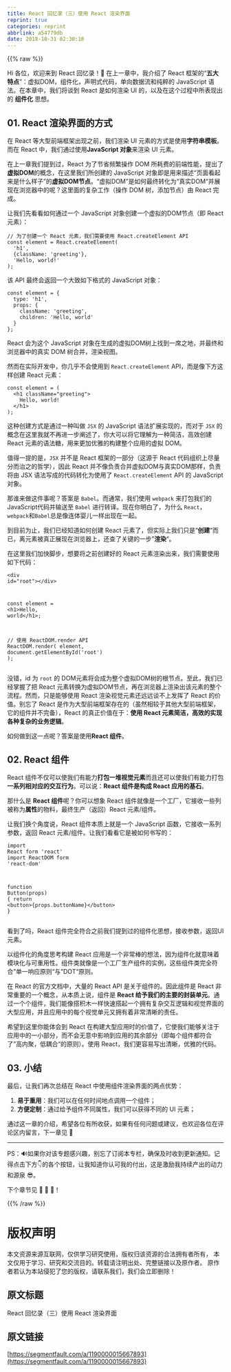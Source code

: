 ```yaml
---
title: React 回忆录（三）使用 React 渲染界面
reprint: true
categories: reprint
abbrlink: a54779db
date: 2018-10-31 02:30:10
---
```


{{% raw %}}
<p>Hi &#x5404;&#x4F4D;&#xFF0C;&#x6B22;&#x8FCE;&#x6765;&#x5230; React &#x56DE;&#x5FC6;&#x5F55;&#xFF01;&#x1F44B; &#x5728;&#x4E0A;&#x4E00;&#x7AE0;&#x4E2D;&#xFF0C;&#x6211;&#x4ECB;&#x7ECD;&#x4E86; React &#x6846;&#x67B6;&#x7684;&#x201C;<strong>&#x4E94;&#x5927;&#x7279;&#x70B9;</strong>&#x201D;&#xFF1A;&#x865A;&#x62DF;DOM&#xFF0C;&#x7EC4;&#x4EF6;&#x5316;&#xFF0C;&#x58F0;&#x660E;&#x5F0F;&#x4EE3;&#x7801;&#xFF0C;&#x5355;&#x5411;&#x6570;&#x636E;&#x6D41;&#x548C;&#x7EAF;&#x7CB9;&#x7684; JavaScript &#x8BED;&#x6CD5;&#x3002;&#x5728;&#x672C;&#x7AE0;&#x4E2D;&#xFF0C;&#x6211;&#x4EEC;&#x5C06;&#x8C08;&#x5230; React &#x662F;&#x5982;&#x4F55;&#x6E32;&#x67D3; UI &#x7684;&#xFF0C;&#x4EE5;&#x53CA;&#x5728;&#x8FD9;&#x4E2A;&#x8FC7;&#x7A0B;&#x4E2D;&#x6240;&#x8868;&#x73B0;&#x51FA;&#x7684; <strong>&#x7EC4;&#x4EF6;&#x5316;</strong> &#x601D;&#x60F3;&#x3002;</p><h2 id="articleHeader0">01. React &#x6E32;&#x67D3;&#x754C;&#x9762;&#x7684;&#x65B9;&#x5F0F;</h2><p>&#x5728; React &#x7B49;&#x5927;&#x578B;&#x524D;&#x7AEF;&#x6846;&#x67B6;&#x51FA;&#x73B0;&#x4E4B;&#x524D;&#xFF0C;&#x6211;&#x4EEC;&#x6E32;&#x67D3; UI &#x5143;&#x7D20;&#x7684;&#x65B9;&#x5F0F;&#x662F;&#x4F7F;&#x7528;<strong>&#x5B57;&#x7B26;&#x4E32;&#x6A21;&#x677F;</strong>&#x3002;&#x800C;&#x5728; React &#x4E2D;&#xFF0C;&#x6211;&#x4EEC;&#x901A;&#x8FC7;&#x4F7F;&#x7528;<strong>JavaScript &#x5BF9;&#x8C61;</strong>&#x6765;&#x6E32;&#x67D3; UI &#x5143;&#x7D20;&#x3002;</p><p>&#x5728;&#x4E0A;&#x4E00;&#x7AE0;&#x6211;&#x4EEC;&#x63D0;&#x5230;&#x8FC7;&#xFF0C;React &#x4E3A;&#x4E86;&#x8282;&#x7701;&#x9891;&#x7E41;&#x64CD;&#x4F5C; DOM &#x6240;&#x8017;&#x8D39;&#x7684;&#x524D;&#x7AEF;&#x6027;&#x80FD;&#xFF0C;&#x63D0;&#x51FA;&#x4E86;<strong>&#x865A;&#x62DF;DOM</strong>&#x7684;&#x6982;&#x5FF5;&#xFF0C;&#x5728;&#x8FD9;&#x91CC;&#x6211;&#x4EEC;&#x6240;&#x521B;&#x5EFA;&#x7684; JavaScript &#x5BF9;&#x8C61;&#x5373;&#x662F;&#x7528;&#x6765;&#x63CF;&#x8FF0;&#x201C;&#x9875;&#x9762;&#x770B;&#x8D77;&#x6765;&#x662F;&#x4EC0;&#x4E48;&#x6837;&#x5B50;&#x201D;&#x7684;<strong>&#x865A;&#x62DF;DOM&#x8282;&#x70B9;</strong>&#x3002;&#x201C;&#x865A;&#x62DF;DOM&#x201D;&#x662F;&#x5982;&#x4F55;&#x6700;&#x7EC8;&#x8F6C;&#x5316;&#x4E3A;&#x201C;&#x771F;&#x5B9E;DOM&#x201C;&#x5E76;&#x5C55;&#x73B0;&#x5728;&#x6D4F;&#x89C8;&#x5668;&#x4E2D;&#x7684;&#x5462;&#xFF1F;&#x8FD9;&#x91CC;&#x9762;&#x7684;&#x590D;&#x6742;&#x5DE5;&#x4F5C;&#xFF08;&#x64CD;&#x4F5C; DOM &#x6811;&#xFF0C;&#x6DFB;&#x52A0;&#x8282;&#x70B9;&#xFF09;&#x7531; React &#x5B8C;&#x6210;&#x3002;</p><p>&#x8BA9;&#x6211;&#x4EEC;&#x5148;&#x770B;&#x770B;&#x5982;&#x4F55;&#x901A;&#x8FC7;&#x4E00;&#x4E2A; JavaScript &#x5BF9;&#x8C61;&#x521B;&#x5EFA;&#x4E00;&#x4E2A;&#x865A;&#x62DF;&#x7684;DOM&#x8282;&#x70B9;&#xFF08;&#x5373; React &#x5143;&#x7D20;&#xFF09;&#xFF1A;</p><div class="widget-codetool" style="display:none"><div class="widget-codetool--inner"><span class="selectCode code-tool" data-toggle="tooltip" data-placement="top" title="" data-original-title="&#x5168;&#x9009;"></span> <span type="button" class="copyCode code-tool" data-toggle="tooltip" data-placement="top" data-clipboard-text="// &#x4E3A;&#x4E86;&#x521B;&#x5EFA;&#x4E00;&#x4E2A; React &#x5143;&#x7D20;&#xFF0C;&#x6211;&#x4EEC;&#x9700;&#x8981;&#x4F7F;&#x7528; React.createElement API
const element = React.createElement(
  &apos;h1&apos;,
  {className: &apos;greeting&apos;},
  &apos;Hello, world!&apos;
);" title="" data-original-title="&#x590D;&#x5236;"></span> <span type="button" class="saveToNote code-tool" data-toggle="tooltip" data-placement="top" title="" data-original-title="&#x653E;&#x8FDB;&#x7B14;&#x8BB0;"></span></div></div><pre class="hljs actionscript"><code><span class="hljs-comment">// &#x4E3A;&#x4E86;&#x521B;&#x5EFA;&#x4E00;&#x4E2A; React &#x5143;&#x7D20;&#xFF0C;&#x6211;&#x4EEC;&#x9700;&#x8981;&#x4F7F;&#x7528; React.createElement API</span>
<span class="hljs-keyword">const</span> element = React.createElement(
  <span class="hljs-string">&apos;h1&apos;</span>,
  {className: <span class="hljs-string">&apos;greeting&apos;</span>},
  <span class="hljs-string">&apos;Hello, world!&apos;</span>
);</code></pre><p>&#x8BE5; API &#x6700;&#x7EC8;&#x4F1A;&#x8FD4;&#x56DE;&#x4E00;&#x4E2A;&#x5927;&#x81F4;&#x5982;&#x4E0B;&#x683C;&#x5F0F;&#x7684; JavaScript &#x5BF9;&#x8C61;&#xFF1A;</p><div class="widget-codetool" style="display:none"><div class="widget-codetool--inner"><span class="selectCode code-tool" data-toggle="tooltip" data-placement="top" title="" data-original-title="&#x5168;&#x9009;"></span> <span type="button" class="copyCode code-tool" data-toggle="tooltip" data-placement="top" data-clipboard-text="const element = {
  type: &apos;h1&apos;,
  props: {
    className: &apos;greeting&apos;,
    children: &apos;Hello, world&apos;
  }
};" title="" data-original-title="&#x590D;&#x5236;"></span> <span type="button" class="saveToNote code-tool" data-toggle="tooltip" data-placement="top" title="" data-original-title="&#x653E;&#x8FDB;&#x7B14;&#x8BB0;"></span></div></div><pre class="hljs xquery"><code>const <span class="hljs-literal">element</span> = {
  type: <span class="hljs-string">&apos;h1&apos;</span>,
  props: {
    className: <span class="hljs-string">&apos;greeting&apos;</span>,
    children: <span class="hljs-string">&apos;Hello, world&apos;</span>
  }
};</code></pre><p>React &#x4F1A;&#x4E3A;&#x8FD9;&#x4E2A; JavaScript &#x5BF9;&#x8C61;&#x5728;&#x751F;&#x6210;&#x7684;&#x865A;&#x62DF;DOM&#x6811;&#x4E0A;&#x627E;&#x5230;&#x4E00;&#x5E2D;&#x4E4B;&#x5730;&#xFF0C;&#x5E76;&#x6700;&#x7EC8;&#x548C;&#x6D4F;&#x89C8;&#x5668;&#x4E2D;&#x7684;&#x771F;&#x5B9E; DOM &#x6811;&#x5408;&#x5E76;&#xFF0C;&#x6E32;&#x67D3;&#x89C6;&#x56FE;&#x3002;</p><p>&#x7136;&#x800C;&#x5728;&#x5B9E;&#x9645;&#x5F00;&#x53D1;&#x4E2D;&#xFF0C;&#x4F60;&#x51E0;&#x4E4E;&#x4E0D;&#x4F1A;&#x4F7F;&#x7528;&#x5230; <code>React.createElement</code> API&#xFF0C;&#x800C;&#x662F;&#x50CF;&#x4E0B;&#x65B9;&#x8FD9;&#x6837;&#x521B;&#x5EFA; React &#x5143;&#x7D20;&#xFF1A;</p><div class="widget-codetool" style="display:none"><div class="widget-codetool--inner"><span class="selectCode code-tool" data-toggle="tooltip" data-placement="top" title="" data-original-title="&#x5168;&#x9009;"></span> <span type="button" class="copyCode code-tool" data-toggle="tooltip" data-placement="top" data-clipboard-text="const element = (
  &lt;h1 className=&quot;greeting&quot;&gt;
    Hello, world!
  &lt;/h1&gt;
);" title="" data-original-title="&#x590D;&#x5236;"></span> <span type="button" class="saveToNote code-tool" data-toggle="tooltip" data-placement="top" title="" data-original-title="&#x653E;&#x8FDB;&#x7B14;&#x8BB0;"></span></div></div><pre class="hljs javascript"><code><span class="hljs-keyword">const</span> element = (
  <span class="xml"><span class="hljs-tag">&lt;<span class="hljs-name">h1</span> <span class="hljs-attr">className</span>=<span class="hljs-string">&quot;greeting&quot;</span>&gt;</span>
    Hello, world!
  <span class="hljs-tag">&lt;/<span class="hljs-name">h1</span>&gt;</span></span>
);</code></pre><p>&#x8FD9;&#x79CD;&#x521B;&#x5EFA;&#x65B9;&#x5F0F;&#x662F;&#x901A;&#x8FC7;&#x4E00;&#x79CD;&#x53EB;&#x505A; <code>JSX</code> &#x7684; JavaScript &#x8BED;&#x6CD5;&#x6269;&#x5C55;&#x5B9E;&#x73B0;&#x7684;&#xFF0C;&#x800C;&#x5BF9;&#x4E8E; <code>JSX</code> &#x7684;&#x6982;&#x5FF5;&#x5728;&#x8FD9;&#x91CC;&#x6211;&#x5C31;&#x4E0D;&#x518D;&#x8FDB;&#x4E00;&#x6B65;&#x9610;&#x8FF0;&#x4E86;&#xFF0C;&#x4F60;&#x5927;&#x53EF;&#x4EE5;&#x5C06;&#x5B83;&#x7406;&#x89E3;&#x4E3A;&#x4E00;&#x79CD;&#x7B80;&#x6D01;&#xFF0C;&#x9AD8;&#x6548;&#x521B;&#x5EFA; React &#x5143;&#x7D20;&#x7684;&#x8BED;&#x6CD5;&#x7CD6;&#xFF0C;&#x7528;&#x6765;&#x66F4;&#x52A0;&#x4F18;&#x96C5;&#x7684;&#x6784;&#x5EFA;&#x6574;&#x4E2A;&#x5E94;&#x7528;&#x7684;&#x865A;&#x62DF; DOM&#x3002;</p><p>&#x503C;&#x5F97;&#x4E00;&#x63D0;&#x7684;&#x662F;&#xFF0C;<code>JSX</code> &#x5E76;&#x4E0D;&#x662F; React &#x6846;&#x67B6;&#x7684;&#x4E00;&#x90E8;&#x5206;&#xFF08;&#x8FD9;&#x6E90;&#x4E8E; React &#x4EE3;&#x7801;&#x7EC4;&#x7EC7;&#x4E0A;&#x5C3D;&#x91CF;&#x5206;&#x800C;&#x6CBB;&#x4E4B;&#x7684;&#x54F2;&#x5B66;&#xFF09;&#xFF0C;&#x56E0;&#x6B64; React &#x5E76;&#x4E0D;&#x50CF;&#x8D1F;&#x8D23;&#x5408;&#x5E76;&#x865A;&#x62DF;DOM&#x4E0E;&#x771F;&#x5B9E;DOM&#x90A3;&#x6837;&#xFF0C;&#x8D1F;&#x8D23;&#x5C06;&#x7531; JSX &#x8BED;&#x6CD5;&#x5199;&#x6210;&#x7684;&#x4EE3;&#x7801;&#x8F6C;&#x5316;&#x4E3A;&#x4F7F;&#x7528;&#x4E86; <code>React.createElement</code> API &#x7684; JavaScript &#x5BF9;&#x8C61;&#x3002;</p><p>&#x90A3;&#x8C01;&#x6765;&#x505A;&#x8FD9;&#x4EF6;&#x4E8B;&#x5462;&#xFF1F;&#x7B54;&#x6848;&#x662F; <code>Babel</code>&#x3002;&#x800C;&#x901A;&#x5E38;&#xFF0C;&#x6211;&#x4EEC;&#x4F7F;&#x7528; <code>webpack</code> &#x6765;&#x6253;&#x5305;&#x6211;&#x4EEC;&#x7684; JavaScript&#x4EE3;&#x7801;&#x5E76;&#x8F93;&#x9001;&#x81F3; <code>Babel</code> &#x8FDB;&#x884C;&#x8F6C;&#x8BD1;&#x3002;&#x73B0;&#x5728;&#x4F60;&#x660E;&#x767D;&#x4E86;&#xFF0C;&#x4E3A;&#x4EC0;&#x4E48; <code>React</code>&#xFF0C;<code>webpack</code>&#x548C;<code>Babel</code>&#x603B;&#x662F;&#x50CF;&#x8FDE;&#x4F53;&#x5A74;&#x513F;&#x4E00;&#x6837;&#x51FA;&#x73B0;&#x5728;&#x4E00;&#x8D77;&#x3002;</p><p>&#x5230;&#x76EE;&#x524D;&#x4E3A;&#x6B62;&#xFF0C;&#x6211;&#x4EEC;&#x5DF2;&#x7ECF;&#x77E5;&#x9053;&#x5982;&#x4F55;&#x521B;&#x5EFA; React &#x5143;&#x7D20;&#x4E86;&#xFF0C;&#x4F46;&#x5B9E;&#x9645;&#x4E0A;&#x6211;&#x4EEC;&#x53EA;&#x662F;&#x201C;<strong>&#x521B;&#x5EFA;</strong>&#x201C;&#x800C;&#x5DF2;&#xFF0C;&#x79BB;&#x5143;&#x7D20;&#x88AB;&#x771F;&#x6B63;&#x5C55;&#x73B0;&#x5728;&#x6D4F;&#x89C8;&#x5668;&#x4E0A;&#xFF0C;&#x8FD8;&#x67E5;&#x4E86;&#x5173;&#x952E;&#x7684;&#x4E00;&#x6B65;&#x201D;<strong>&#x6E32;&#x67D3;</strong>&#x201C;&#x3002;</p><p>&#x5728;&#x8FD9;&#x91CC;&#x6211;&#x4EEC;&#x52A0;&#x5FEB;&#x811A;&#x6B65;&#xFF0C;&#x60F3;&#x8981;&#x5C06;&#x4E4B;&#x524D;&#x521B;&#x5EFA;&#x597D;&#x7684; React &#x5143;&#x7D20;&#x6E32;&#x67D3;&#x51FA;&#x6765;&#xFF0C;&#x6211;&#x4EEC;&#x9700;&#x8981;&#x4F7F;&#x7528;&#x5982;&#x4E0B;&#x4EE3;&#x7801;&#xFF1A;</p><div class="widget-codetool" style="display:none"><div class="widget-codetool--inner"><span class="selectCode code-tool" data-toggle="tooltip" data-placement="top" title="" data-original-title="&#x5168;&#x9009;"></span> <span type="button" class="copyCode code-tool" data-toggle="tooltip" data-placement="top" data-clipboard-text="&lt;div id=&quot;root&quot;&gt;&lt;/div&gt;

const element = &lt;h1&gt;Hello, world&lt;/h1&gt;;

// &#x4F7F;&#x7528; ReactDOM.render API
ReactDOM.render(
  element,
  document.getElementById(&apos;root&apos;)
);" title="" data-original-title="&#x590D;&#x5236;"></span> <span type="button" class="saveToNote code-tool" data-toggle="tooltip" data-placement="top" title="" data-original-title="&#x653E;&#x8FDB;&#x7B14;&#x8BB0;"></span></div></div><pre class="hljs javascript"><code>&lt;div id=<span class="hljs-string">&quot;root&quot;</span>&gt;<span class="xml"><span class="hljs-tag">&lt;/<span class="hljs-name">div</span>&gt;</span></span>

<span class="hljs-keyword">const</span> element = <span class="xml"><span class="hljs-tag">&lt;<span class="hljs-name">h1</span>&gt;</span>Hello, world<span class="hljs-tag">&lt;/<span class="hljs-name">h1</span>&gt;</span></span>;

<span class="hljs-comment">// &#x4F7F;&#x7528; ReactDOM.render API</span>
ReactDOM.render(
  element,
  <span class="hljs-built_in">document</span>.getElementById(<span class="hljs-string">&apos;root&apos;</span>)
);</code></pre><p>&#x6CA1;&#x9519;&#xFF0C;id &#x4E3A; <code>root</code> &#x7684; DOM&#x5143;&#x7D20;&#x5C06;&#x4F1A;&#x6210;&#x4E3A;&#x6574;&#x4E2A;&#x865A;&#x62DF;DOM&#x6811;&#x7684;&#x6839;&#x8282;&#x70B9;&#x3002;&#x81F3;&#x6B64;&#xFF0C;&#x6211;&#x4EEC;&#x5DF2;&#x7ECF;&#x638C;&#x63E1;&#x4E86;&#x628A; React &#x5143;&#x7D20;&#x8F6C;&#x6362;&#x4E3A;&#x865A;&#x62DF;DOM&#x8282;&#x70B9;&#xFF0C;&#x518D;&#x5728;&#x6D4F;&#x89C8;&#x5668;&#x4E0A;&#x6E32;&#x67D3;&#x51FA;&#x8BE5;&#x5143;&#x7D20;&#x7684;&#x6574;&#x4E2A;&#x6D41;&#x7A0B;&#x3002;&#x7136;&#x800C;&#xFF0C;&#x53EA;&#x662F;&#x80FD;&#x591F;&#x4F7F;&#x7528; React &#x6E32;&#x67D3;&#x89C6;&#x89C9;&#x5143;&#x7D20;&#x8FD8;&#x8FDC;&#x8FDC;&#x8C08;&#x4E0D;&#x4E0A;&#x53D1;&#x6325;&#x4E86; React &#x7684;&#x4EF7;&#x503C;&#x3002;&#x522B;&#x5FD8;&#x4E86; React &#x662F;&#x4F5C;&#x4E3A;&#x5927;&#x578B;&#x524D;&#x7AEF;&#x6846;&#x67B6;&#x5B58;&#x5728;&#x7684;&#xFF08;&#x867D;&#x7136;&#x76F8;&#x8F83;&#x4E8E;&#x5176;&#x4ED6;&#x5927;&#x578B;&#x524D;&#x7AEF;&#x6846;&#x67B6;&#xFF0C;&#x5B83;&#x7684;&#x7EC4;&#x4EF6;&#x5E76;&#x4E0D;&#x5B8C;&#x5907;&#xFF09;&#xFF0C;React &#x7684;&#x771F;&#x6B63;&#x4EF7;&#x503C;&#x5728;&#x4E8E;&#xFF1A;<strong>&#x4F7F;&#x7528; React &#x5143;&#x7D20;&#x7B80;&#x6D01;&#xFF0C;&#x9AD8;&#x6548;&#x7684;&#x5B9E;&#x73B0;&#x5404;&#x79CD;&#x590D;&#x6742;&#x7684;&#x4E1A;&#x52A1;&#x903B;&#x8F91;</strong>&#x3002;</p><p>&#x5982;&#x4F55;&#x505A;&#x5230;&#x8FD9;&#x4E00;&#x70B9;&#x5462;&#xFF1F;&#x7B54;&#x6848;&#x662F;&#x4F7F;&#x7528;<strong>React &#x7EC4;&#x4EF6;</strong>&#x3002;</p><h2 id="articleHeader1">02. React &#x7EC4;&#x4EF6;</h2><p>React &#x7EC4;&#x4EF6;&#x4E0D;&#x4EC5;&#x53EF;&#x4EE5;&#x4F7F;&#x6211;&#x4EEC;&#x6709;&#x80FD;&#x529B;<strong>&#x6253;&#x5305;&#x4E00;&#x5806;&#x89C6;&#x89C9;&#x5143;&#x7D20;</strong>&#x800C;&#x4E14;&#x8FD8;&#x53EF;&#x4EE5;&#x4F7F;&#x6211;&#x4EEC;&#x6709;&#x80FD;&#x529B;&#x6253;&#x5305;<strong>&#x4E00;&#x7CFB;&#x5217;&#x76F8;&#x5BF9;&#x5E94;&#x7684;&#x4EA4;&#x4E92;&#x884C;&#x4E3A;</strong>&#x3002;&#x53EF;&#x4EE5;&#x8BF4;&#xFF1A;<strong>React &#x7EC4;&#x4EF6;&#x662F;&#x6784;&#x6210; React &#x5E94;&#x7528;&#x7684;&#x57FA;&#x77F3;</strong>&#x3002;</p><p>&#x90A3;&#x4EC0;&#x4E48;&#x662F; <strong>React &#x7EC4;&#x4EF6;</strong>&#x5462;&#xFF1F;&#x4F60;&#x53EF;&#x4EE5;&#x60F3;&#x8C61; React &#x7EC4;&#x4EF6;&#x5C31;&#x50CF;&#x662F;&#x4E00;&#x4E2A;&#x5DE5;&#x5382;&#xFF0C;&#x5B83;&#x63A5;&#x6536;&#x4E00;&#x4E9B;&#x5217;&#x88AB;&#x79F0;&#x4E3A;<strong>&#x5C5E;&#x6027;</strong>&#x7684;&#x7269;&#x6599;&#xFF0C;&#x6700;&#x7EC8;&#x751F;&#x4EA7;&#xFF08;&#x8FD4;&#x56DE;&#xFF09;React &#x5143;&#x7D20;/&#x7EC4;&#x4EF6;&#x3002;</p><p>&#x8BA9;&#x6211;&#x4EEC;&#x6362;&#x4E2A;&#x89D2;&#x5EA6;&#x8BF4;&#xFF0C;React &#x7EC4;&#x4EF6;&#x672C;&#x8D28;&#x4E0A;&#x5C31;&#x662F;&#x4E00;&#x4E2A; JavaScript &#x51FD;&#x6570;&#xFF0C;&#x5B83;&#x63A5;&#x6536;&#x4E00;&#x7CFB;&#x5217;&#x53C2;&#x6570;&#xFF0C;&#x8FD4;&#x56DE; React &#x5143;&#x7D20;/&#x7EC4;&#x4EF6;&#x3002;&#x8BA9;&#x6211;&#x4EEC;&#x770B;&#x770B;&#x5B83;&#x662F;&#x88AB;&#x5982;&#x4F55;&#x4E66;&#x5199;&#x7684;&#xFF1A;</p><div class="widget-codetool" style="display:none"><div class="widget-codetool--inner"><span class="selectCode code-tool" data-toggle="tooltip" data-placement="top" title="" data-original-title="&#x5168;&#x9009;"></span> <span type="button" class="copyCode code-tool" data-toggle="tooltip" data-placement="top" data-clipboard-text="import React form &apos;react&apos;
import ReactDOM form &apos;react-dom&apos;

function Button(props) {
    return &lt;button&gt;{props.buttonName}&lt;/button&gt;
}" title="" data-original-title="&#x590D;&#x5236;"></span> <span type="button" class="saveToNote code-tool" data-toggle="tooltip" data-placement="top" title="" data-original-title="&#x653E;&#x8FDB;&#x7B14;&#x8BB0;"></span></div></div><pre class="hljs javascript"><code><span class="hljs-keyword">import</span> React form <span class="hljs-string">&apos;react&apos;</span>
<span class="hljs-keyword">import</span> ReactDOM form <span class="hljs-string">&apos;react-dom&apos;</span>

<span class="hljs-function"><span class="hljs-keyword">function</span> <span class="hljs-title">Button</span>(<span class="hljs-params">props</span>) </span>{
    <span class="hljs-keyword">return</span> <span class="xml"><span class="hljs-tag">&lt;<span class="hljs-name">button</span>&gt;</span>{props.buttonName}<span class="hljs-tag">&lt;/<span class="hljs-name">button</span>&gt;</span></span>
}</code></pre><p>&#x770B;&#x5230;&#x4E86;&#x5417;&#xFF0C;React &#x7EC4;&#x4EF6;&#x5B8C;&#x5168;&#x7B26;&#x5408;&#x4E4B;&#x524D;&#x6211;&#x4EEC;&#x63D0;&#x5230;&#x8FC7;&#x7684;&#x7EC4;&#x4EF6;&#x5316;&#x601D;&#x60F3;&#xFF0C;&#x63A5;&#x6536;&#x53C2;&#x6570;&#xFF0C;&#x8FD4;&#x56DE;UI&#x5143;&#x7D20;&#x3002;</p><p>&#x4EE5;&#x7EC4;&#x4EF6;&#x5316;&#x7684;&#x89D2;&#x5EA6;&#x601D;&#x8003;&#x6784;&#x5EFA; React &#x5E94;&#x7528;&#x662F;&#x4E00;&#x4E2A;&#x975E;&#x5E38;&#x68D2;&#x7684;&#x60F3;&#x6CD5;&#xFF0C;&#x56E0;&#x4E3A;&#x7EC4;&#x4EF6;&#x5316;&#x5C31;&#x610F;&#x5473;&#x7740;&#x6A21;&#x5757;&#x5316;&#x4E0E;&#x53EF;&#x91CD;&#x7528;&#x6027;&#x3002;&#x7EC4;&#x4EF6;&#x7C7B;&#x5C31;&#x50CF;&#x662F;&#x4E00;&#x4E2A;&#x5DE5;&#x5382;&#x751F;&#x4EA7;&#x7EC4;&#x4EF6;&#x7684;&#x5B9E;&#x4F8B;&#xFF0C;&#x8FD9;&#x4E9B;&#x7EC4;&#x4EF6;&#x7C7B;&#x5B8C;&#x5168;&#x7B26;&#x5408;&#x201D;&#x5355;&#x4E00;&#x54CD;&#x5E94;&#x539F;&#x5219;&#x201C;&#x4E0E;&#x201D;DOT&#x201C;&#x539F;&#x5219;&#x3002;</p><p>&#x5728; React &#x7684;&#x5B98;&#x65B9;&#x6587;&#x6863;&#x4E2D;&#xFF0C;&#x5927;&#x91CF;&#x7684; React API &#x662F;&#x5173;&#x4E8E;&#x7EC4;&#x4EF6;&#x7684;&#x3002;&#x56E0;&#x6B64;&#x7EC4;&#x4EF6;&#x662F; React &#x975E;&#x5E38;&#x91CD;&#x8981;&#x7684;&#x4E00;&#x4E2A;&#x6982;&#x5FF5;&#xFF0C;&#x4ECE;&#x672C;&#x8D28;&#x4E0A;&#x8BF4;&#xFF0C;&#x7EC4;&#x4EF6;&#x662F; <strong>React &#x7ED9;&#x4E88;&#x6211;&#x4EEC;&#x7684;&#x4E3B;&#x8981;&#x7684;&#x5C01;&#x88C5;&#x5355;&#x5143;</strong>&#x3002;&#x901A;&#x8FC7;&#x4E00;&#x4E2A;&#x4E2A;&#x7EC4;&#x4EF6;&#xFF0C;&#x6211;&#x4EEC;&#x80FD;&#x50CF;&#x642D;&#x79EF;&#x6728;&#x4E00;&#x6837;&#x5FEB;&#x901F;&#x642D;&#x8D77;&#x4E00;&#x4E2A;&#x62E5;&#x6709;&#x590D;&#x6742;&#x4EA4;&#x4E92;&#x903B;&#x8F91;&#x548C;&#x89C6;&#x89C9;&#x754C;&#x9762;&#x7684;&#x5927;&#x578B;&#x5E94;&#x7528;&#xFF0C;&#x5E76;&#x4E14;&#x5E94;&#x7528;&#x4E2D;&#x7684;&#x6BCF;&#x4E2A;&#x89C6;&#x89C9;&#x5355;&#x5143;&#x53C8;&#x62E5;&#x6709;&#x7740;&#x975E;&#x5E38;&#x6E05;&#x6670;&#x7684;&#x8D23;&#x4EFB;&#x3002;</p><p>&#x5E0C;&#x671B;&#x5230;&#x8FD9;&#x91CC;&#x4F60;&#x80FD;&#x4F53;&#x4F1A;&#x5230; React &#x5728;&#x6784;&#x5EFA;&#x5927;&#x578B;&#x5E94;&#x7528;&#x65F6;&#x7684;&#x4EF7;&#x503C;&#x4E86;&#xFF0C;&#x5B83;&#x4F7F;&#x6211;&#x4EEC;&#x80FD;&#x591F;&#x5173;&#x6CE8;&#x4E8E;&#x5E94;&#x7528;&#x4E2D;&#x7684;&#x4E00;&#x5C0F;&#x90E8;&#x5206;&#xFF0C;&#x800C;&#x4E0D;&#x4F1A;&#x65E0;&#x610F;&#x4E2D;&#x5F71;&#x54CD;&#x5230;&#x5E94;&#x7528;&#x7684;&#x5176;&#x4F59;&#x90E8;&#x5206;&#xFF08;&#x5373;&#x6BCF;&#x4E2A;&#x7EC4;&#x4EF6;&#x90FD;&#x7B26;&#x5408;&#x4E86;&#x201D;&#x9AD8;&#x5185;&#x805A;&#xFF0C;&#x4F4E;&#x8026;&#x5408;&#x201C;&#x7684;&#x539F;&#x5219;&#xFF09;&#x3002;&#x4F7F;&#x7528; React&#xFF0C;&#x6211;&#x4EEC;&#x66F4;&#x5BB9;&#x6613;&#x5199;&#x51FA;&#x6E05;&#x6670;&#xFF0C;&#x4F18;&#x96C5;&#x7684;&#x4EE3;&#x7801;&#x3002;</p><h2 id="articleHeader2">03. &#x5C0F;&#x7ED3;</h2><p>&#x6700;&#x540E;&#xFF0C;&#x8BA9;&#x6211;&#x4EEC;&#x518D;&#x6B21;&#x603B;&#x7ED3;&#x5728; React &#x4E2D;&#x4F7F;&#x7528;&#x7EC4;&#x4EF6;&#x6E32;&#x67D3;&#x754C;&#x9762;&#x7684;&#x4E24;&#x70B9;&#x4F18;&#x52BF;&#xFF1A;</p><ol><li><strong>&#x6613;&#x4E8E;&#x91CD;&#x7528;</strong>&#xFF1A;&#x6211;&#x4EEC;&#x53EF;&#x4EE5;&#x5728;&#x4EFB;&#x4F55;&#x65F6;&#x95F4;&#x5730;&#x70B9;&#x8C03;&#x7528;&#x4E00;&#x4E2A;&#x7EC4;&#x4EF6;&#xFF1B;</li><li><strong>&#x65B9;&#x4FBF;&#x5B9A;&#x5236;</strong>&#xFF1A;&#x901A;&#x8FC7;&#x7ED9;&#x4E88;&#x7EC4;&#x4EF6;&#x4E0D;&#x540C;&#x5C5E;&#x6027;&#xFF0C;&#x6211;&#x4EEC;&#x53EF;&#x4EE5;&#x83B7;&#x5F97;&#x4E0D;&#x540C;&#x7684; UI &#x5143;&#x7D20;&#xFF1B;</li></ol><p>&#x901A;&#x8FC7;&#x8FD9;&#x4E00;&#x7AE0;&#x7684;&#x4ECB;&#x7ECD;&#xFF0C;&#x5E0C;&#x671B;&#x5404;&#x4F4D;&#x6709;&#x6240;&#x6536;&#x83B7;&#xFF0C;&#x5982;&#x679C;&#x6709;&#x4EFB;&#x4F55;&#x95EE;&#x9898;&#x6216;&#x5EFA;&#x8BAE;&#xFF0C;&#x4E5F;&#x6B22;&#x8FCE;&#x5404;&#x4F4D;&#x5728;&#x8BC4;&#x8BBA;&#x533A;&#x5185;&#x7559;&#x8A00;&#xFF0C;&#x4E0B;&#x4E00;&#x7AE0;&#x89C1; &#x1F64C;</p><hr><p>PS&#xFF1A;&#x1F50A;&#x5982;&#x679C;&#x4F60;&#x5BF9;&#x8BE5;&#x4E13;&#x9898;&#x611F;&#x5174;&#x8DA3;&#xFF0C;&#x522B;&#x5FD8;&#x4E86;&#x8BA2;&#x9605;&#x672C;&#x4E13;&#x680F;&#xFF0C;&#x786E;&#x4FDD;&#x53CA;&#x65F6;&#x6536;&#x5230;&#x66F4;&#x65B0;&#x901A;&#x77E5;&#x3002;&#x8BB0;&#x5F97;&#x70B9;&#x51FB;&#x4E0B;&#x65B9;&#x1F447;&#x7684;&#x5404;&#x4E2A;&#x6309;&#x94AE;&#xFF0C;&#x8BA9;&#x6211;&#x77E5;&#x9053;&#x4F60;&#x8BA4;&#x53EF;&#x6211;&#x7684;&#x4ED8;&#x51FA;&#xFF0C;&#x8FD9;&#x662F;&#x6FC0;&#x52B1;&#x6211;&#x6301;&#x7EED;&#x4EA7;&#x51FA;&#x7684;&#x52A8;&#x529B;&#x548C;&#x6E90;&#x6CC9; &#x1F60E;&#x3002;</p><p>&#x4E0B;&#x4E2A;&#x7AE0;&#x8282;&#x89C1; &#x1F389; &#x1F64C; &#x1F44B;&#xFF01;</p>
{{% /raw %}}

# 版权声明
本文资源来源互联网，仅供学习研究使用，版权归该资源的合法拥有者所有，
本文仅用于学习、研究和交流目的。转载请注明出处、完整链接以及原作者。
原作者若认为本站侵犯了您的版权，请联系我们，我们会立即删除！

## 原文标题
React 回忆录（三）使用 React 渲染界面

## 原文链接
[https://segmentfault.com/a/1190000015667893](https://segmentfault.com/a/1190000015667893)

